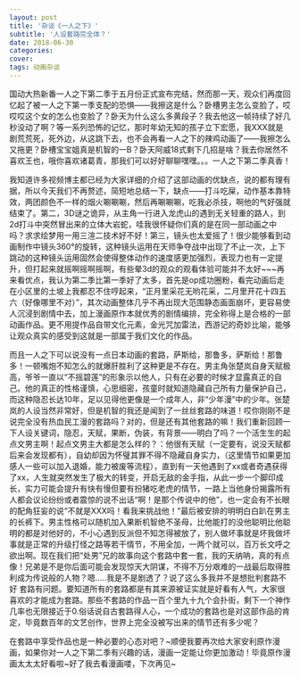 ```yaml
---
layout: post
title: '杂谈《一人之下》'
subtitle: '人设套路完全体？'
date: 2018-06-30
categories: 
cover: 
tags: 动画杂谈
---
```




国动大热新番一人之下第二季于五月份正式宣布完结，然而那一天，观众们再度回忆起了被一人之下第一季支配的恐惧——我擦这是什么？卧槽男主怎么变脸了，哎哎哎这个女的怎么也变脸了？卧天为什么这么多黄段子？我去他这一帧持续了好几秒没动了啊？等一系列恐怖的记忆，那时年幼无知的孩子立下宏愿，我XXX就是剧荒荒死，死外边，从这跳下去，也不会再看一人之下的辣鸡动画了——我擦怎么又拖更？卧槽宝宝姐真是机智的一B？卧天阿威18式剩下几招是啥？我去你居然不喜欢王也，哦你喜欢诸葛青，那我们可以好好聊聊嘿嘿。。。一人之下第二季真香！

我知道许多视频博主都已经为大家详细的介绍了这部动画的优缺点，说的都有理有据，所以今天我们不再赘述，简短地总结一下，缺点——打斗吃屎，动作基本靠特效，两团颜色不一样的烟火唰唰唰，然后再唰唰唰，吃我必杀技，啊他的气好强就结束了。第二，3D谜之诡异，从主角一行进入龙虎山的遇到无关轻重的路人，到2d打斗中突然冒出来的立体大岩蛇，哇我很怀疑你们真的是在同一部动画之中吗？求求绘梦用一用三渲二技术好不好！第三，镜头也太爱摇了！很少能够看到动画制作中镜头360°的旋转，这种镜头运用在天师争夺战中出现了不止一次，上下跳动的这种镜头运用固然会使得整体动作的速度感更加强烈，表现力也有一定提升，但打起来就摇啊摇啊摇啊，有些晕3d的观众的观看体验可能并不太好~~~再来看优点，我认为第二季比第一季好了太多，首先是op成功圈粉，看完动画后走在小区里的土坡上我都忍不住哼起来，“正月里采花无哟花采，二月里开花十四五六（好像哪里不对）”，其次动画整体几乎不再出现大范围静态画面崩坏，更容易使人沉浸到剧情中去，加上漫画原作本就优秀的剧情编排，完全称得上是合格的一部动画作品。更不用提作品自带文化元素，金光咒加雷法，西游记的奇妙比喻，能够让观众真实的感受到这就是一部属于我们文化的作品。

而且一人之下可以说没有一点日本动画的套路，萨斯给，那鲁多，萨斯给！那鲁多！一顿嘴炮不知怎么的就爆肝胜利了这种更是不存在。男主角张楚岚自身天赋极高，爷爷一直以“不摇碧莲”的形象示以他人，只有在必要的时候才显露真正的自己。他的真正的性格谨慎，心思细密，孩童时就知道隐藏自己所有力量保护自己，而这种隐忍长达10年，足以见得他更像是一个成年人，非“少年漫”中的少年。张楚岚的人设当然非常好，但是机智的我还是闻到了一丝丝套路的味道！哎你刚刚不是说完全没有热血民工漫的套路吗？对的，但是还有其他套路的嘛！我们重新回顾一下人设关键词，隐忍，天赋，果断，伪装，有背景——明白了吗？一个活生生的起点文男主啊！起点文男主大都是怎么样的？：他很有天赋（一定要有，说没天赋都后来会发现都有），自幼却因为怀璧其罪不得不隐藏自身实力，（这里情节如果更加感人一些可以加入退婚，能力被废等流程），直到有一天他遇到了xx或者奇遇获得了xx，人生就突然发生了极大的转变，开启无敌的金手指，从此一步一个脚印成长，实力可能会提升有快有慢但要有扮猪吃老虎的情节，一路上当他身份揭露所有人都会议论纷纷或者震惊的说不出话“啊！是那个传说中的他”，也一定会有不长眼的配角狂妄的说“不就是XXX吗！看我来挑战他！”最后被安排的明明白白趴在男主的长裤下。男主性格可以随机加入果断机智绝不圣母，比他能打的没他聪明比他聪明的都是对他好的，不小心遇到反派但不知怎得被放了，别人做坏事就是坏我做坏事就是正常的升级打怪之路等若干情节，不用全加，一两个就可以，百万长文呼之欲出啊。现在我们把“处男”兄的故事向这个套路中套一套，我的天纳呐，真的有点像！兄弟是不是你后面可能会发现惊天大阴谋，不得不万分艰难的一战最后取得胜利成为传说般的人物？嗯.....我是不是剧透了？说了这么多我并不是想批判套路不好  套路有问题。要知道所有的套路都是有其来源被证实就是好看有人气，大家很喜欢的才能成为套路。那些不套路的作品一百个里九十九个会扑街，剩下一个神作几率也无限接近于0.俗话说自古套路得人心，一个成功的套路也是对这部作品的肯定，毕竟数百年的文艺创作，世界上完全没被写出来的情节还有多少呢？

在套路中享受作品也是一种必要的心态对吧？~顺便我要再次给大家安利原作漫画，如果你对一人之下第二季有兴趣的话，漫画一定能让你更加激动！毕竟原作漫画太太太好看啦~好了我去看漫画喽，下次再见~